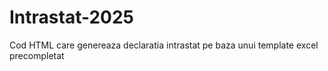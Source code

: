 # Intrastat-2025
Cod HTML care genereaza declaratia intrastat pe baza unui template excel precompletat
